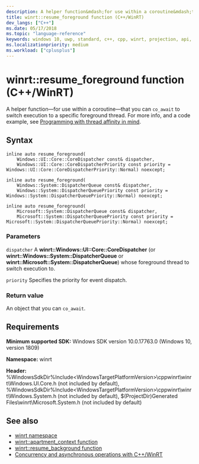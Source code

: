 ```yaml
---
description: A helper function&mdash;for use within a coroutine&mdash;that you can `co_await` to switch execution to a specific foreground thread.
title: winrt::resume_foreground function (C++/WinRT)
dev_langs: ["C++"]
ms.date: 05/17/2018
ms.topic: "language-reference"
keywords: windows 10, uwp, standard, c++, cpp, winrt, projection, api, reference
ms.localizationpriority: medium
ms.workload: ["cplusplus"]
---
```


# winrt::resume_foreground function (C++/WinRT)

A helper function&mdash;for use within a coroutine&mdash;that you can `co_await` to switch execution to a specific foreground thread. For more info, and a code example, see [Programming with thread affinity in mind](/windows/uwp/cpp-and-winrt-apis/concurrency-2#programming-with-thread-affinity-in-mind).

## Syntax
```cppwinrt
inline auto resume_foreground(
    Windows::UI::Core::CoreDispatcher const& dispatcher,
    Windows::UI::Core::CoreDispatcherPriority const priority = Windows::UI::Core::CoreDispatcherPriority::Normal) noexcept;

inline auto resume_foreground(
    Windows::System::DispatcherQueue const& dispatcher,
    Windows::System::DispatcherQueuePriority const priority = Windows::System::DispatcherQueuePriority::Normal) noexcept;

inline auto resume_foreground(
    Microsoft::System::DispatcherQueue const& dispatcher,
    Microsoft::System::DispatcherQueuePriority const priority = Microsoft::System::DispatcherQueuePriority::Normal) noexcept;
```

### Parameters
`dispatcher`
A **winrt::Windows::UI::Core::CoreDispatcher** (or **winrt::Windows::System::DispatcherQueue** or **winrt::Microsoft::System::DispatcherQueue**) whose foreground thread to switch execution to.

`priority`
Specifies the priority for event dispatch.

### Return value
An object that you can `co_await`.

## Requirements
**Minimum supported SDK:** Windows SDK version 10.0.17763.0 (Windows 10, version 1809)

**Namespace:** winrt

**Header:** %WindowsSdkDir%Include\<WindowsTargetPlatformVersion>\cppwinrt\winrt\Windows.UI.Core.h (not included by default), %WindowsSdkDir%Include\<WindowsTargetPlatformVersion>\cppwinrt\winrt\Windows.System.h (not included by default), $(ProjectDir)Generated Files\winrt\Microsoft.System.h (not included by default)

## See also 
* [winrt namespace](winrt.md)
* [winrt::apartment_context function](apartment-context.md)
* [winrt::resume_background function](resume-background.md)
* [Concurrency and asynchronous operations with C++/WinRT](/windows/uwp/cpp-and-winrt-apis/concurrency)
